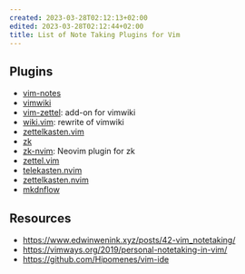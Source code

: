```yaml
---
created: 2023-03-28T02:12:13+02:00
edited: 2023-03-28T02:12:44+02:00
title: List of Note Taking Plugins for Vim
---
```


## Plugins

- [vim-notes](https://github.com/xolox/vim-notes)
- [vimwiki](https://github.com/vimwiki/vimwiki)
- [vim-zettel](https://github.com/michal-h21/vim-zettel): add-on for vimwiki
- [wiki.vim](https://github.com/lervag/wiki.vim): rewrite of vimwiki
- [zettelkasten.vim](https://github.com/Furkanzmc/zettelkasten.nvim)
- [zk](https://github.com/mickael-menu/zk)
- [zk-nvim](https://github.com/mickael-menu/zk-nvim): Neovim plugin for zk
- [zettel.vim](https://github.com/Aarleks/zettel.vim/)
- [telekasten.nvim](https://github.com/renerocksai/telekasten.nvim)
- [zettelkasten.nvim](https://github.com/Furkanzmc/zettelkasten.nvim)
- [mkdnflow](https://github.com/jakewvincent/mkdnflow.nvim)

## Resources

- https://www.edwinwenink.xyz/posts/42-vim_notetaking/
- https://vimways.org/2019/personal-notetaking-in-vim/
- https://github.com/Hipomenes/vim-ide
